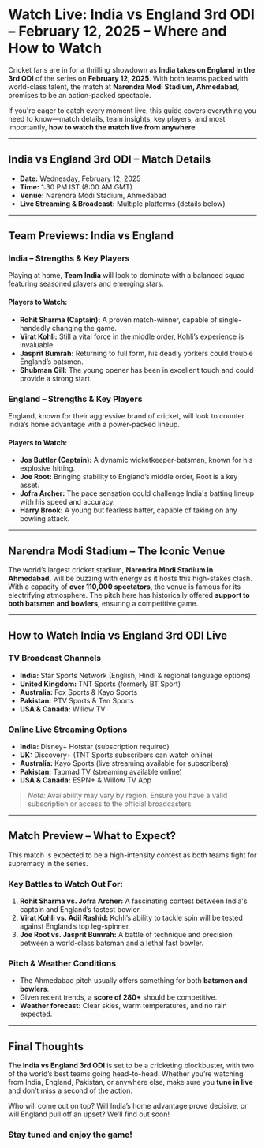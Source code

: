 # **Watch Live: India vs England 3rd ODI – February 12, 2025 – Where and How to Watch**

Cricket fans are in for a thrilling showdown as **India takes on England in the 3rd ODI** of the series on **February 12, 2025**. With both teams packed with world-class talent, the match at **Narendra Modi Stadium, Ahmedabad**, promises to be an action-packed spectacle.  

If you're eager to catch every moment live, this guide covers everything you need to know—match details, team insights, key players, and most importantly, **how to watch the match live from anywhere**.

---

## **India vs England 3rd ODI – Match Details**  

- **Date:** Wednesday, February 12, 2025  
- **Time:** 1:30 PM IST (8:00 AM GMT)  
- **Venue:** Narendra Modi Stadium, Ahmedabad  
- **Live Streaming & Broadcast:** Multiple platforms (details below)  

---

## **Team Previews: India vs England**  

### **India – Strengths & Key Players**  
Playing at home, **Team India** will look to dominate with a balanced squad featuring seasoned players and emerging stars.  

#### **Players to Watch:**  

- **Rohit Sharma (Captain):** A proven match-winner, capable of single-handedly changing the game.  
- **Virat Kohli:** Still a vital force in the middle order, Kohli’s experience is invaluable.  
- **Jasprit Bumrah:** Returning to full form, his deadly yorkers could trouble England’s batsmen.  
- **Shubman Gill:** The young opener has been in excellent touch and could provide a strong start.  

### **England – Strengths & Key Players**  
England, known for their aggressive brand of cricket, will look to counter India’s home advantage with a power-packed lineup.  

#### **Players to Watch:**  

- **Jos Buttler (Captain):** A dynamic wicketkeeper-batsman, known for his explosive hitting.  
- **Joe Root:** Bringing stability to England’s middle order, Root is a key asset.  
- **Jofra Archer:** The pace sensation could challenge India's batting lineup with his speed and accuracy.  
- **Harry Brook:** A young but fearless batter, capable of taking on any bowling attack.  

---

## **Narendra Modi Stadium – The Iconic Venue**  
The world’s largest cricket stadium, **Narendra Modi Stadium in Ahmedabad**, will be buzzing with energy as it hosts this high-stakes clash. With a capacity of **over 110,000 spectators**, the venue is famous for its electrifying atmosphere. The pitch here has historically offered **support to both batsmen and bowlers**, ensuring a competitive game.  

---

## **How to Watch India vs England 3rd ODI Live**  

### **TV Broadcast Channels**  

- **India:** Star Sports Network (English, Hindi & regional language options)  
- **United Kingdom:** TNT Sports (formerly BT Sport)  
- **Australia:** Fox Sports & Kayo Sports  
- **Pakistan:** PTV Sports & Ten Sports  
- **USA & Canada:** Willow TV  

### **Online Live Streaming Options**  

- **India:** Disney+ Hotstar (subscription required)  
- **UK:** Discovery+ (TNT Sports subscribers can watch online)  
- **Australia:** Kayo Sports (live streaming available for subscribers)  
- **Pakistan:** Tapmad TV (streaming available online)  
- **USA & Canada:** ESPN+ & Willow TV App  

> *Note:* Availability may vary by region. Ensure you have a valid subscription or access to the official broadcasters.  

---

## **Match Preview – What to Expect?**  
This match is expected to be a high-intensity contest as both teams fight for supremacy in the series.  

### **Key Battles to Watch Out For:**  
1. **Rohit Sharma vs. Jofra Archer:** A fascinating contest between India's captain and England’s fastest bowler.  
2. **Virat Kohli vs. Adil Rashid:** Kohli’s ability to tackle spin will be tested against England’s top leg-spinner.  
3. **Joe Root vs. Jasprit Bumrah:** A battle of technique and precision between a world-class batsman and a lethal fast bowler.  

### **Pitch & Weather Conditions**  
- The Ahmedabad pitch usually offers something for both **batsmen and bowlers**.  
- Given recent trends, a **score of 280+** should be competitive.  
- **Weather forecast:** Clear skies, warm temperatures, and no rain expected.  

---

## **Final Thoughts**  
The **India vs England 3rd ODI** is set to be a cricketing blockbuster, with two of the world’s best teams going head-to-head. Whether you’re watching from India, England, Pakistan, or anywhere else, make sure you **tune in live** and don’t miss a second of the action.  

Who will come out on top? Will India’s home advantage prove decisive, or will England pull off an upset? We’ll find out soon!  

### **Stay tuned and enjoy the game!**

